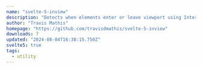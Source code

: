 ```yaml
---
name: "svelte-5-inview"
description: "Detects when elements enter or leave viewport using Intersection Observer."
author: "Travis Mathis"
homepage: "https://github.com/travisdmathis/svelte-5-inview"
downloads: 7
updated: "2024-08-04T16:38:15.750Z"
svelte5: true
tags: 
  - utility
---
```

